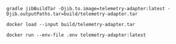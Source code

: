```shell
gradle jibBuildTar -Djib.to.image=telemetry-adapter:latest -Djib.outputPaths.tar=build/telemetry-adapter.tar 
```

```shell
docker load --input build/telemetry-adapter.tar
```

```shell
docker run --env-file .env telemetry-adapter:latest
```

